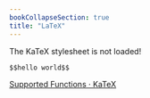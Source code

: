 ```yaml
---
bookCollapseSection: true
title: "LaTeX"
---
```


<style>
  .katex-version {display: none;}
  .katex-version::after {content:"0.10.2 or earlier";}
</style>
<span class="katex">
  <span class="katex-mathml">The KaTeX stylesheet is not loaded!</span>
  <span class="katex-version rule">KaTeX stylesheet version: </span>
</span>

`$$hello world$$`

[Supported Functions · KaTeX](https://katex.org/docs/supported.html)
